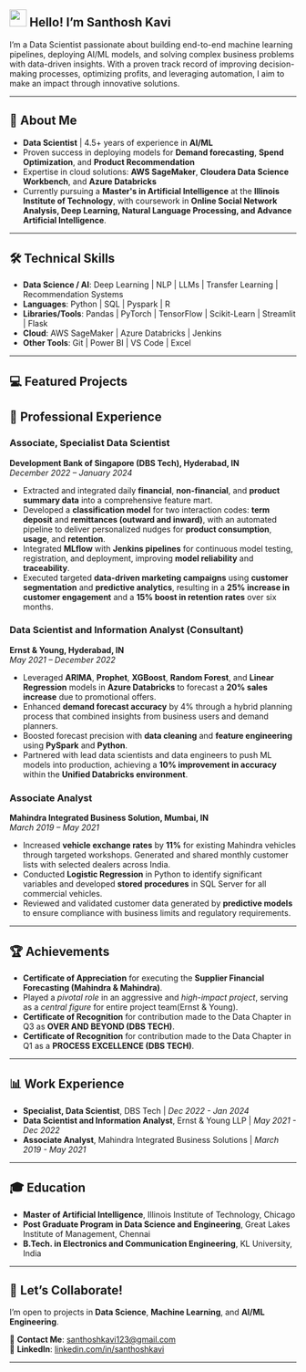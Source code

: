 ## <img src="https://raw.githubusercontent.com/MartinHeinz/MartinHeinz/master/wave.gif" width="30px"> Hello! I’m Santhosh Kavi
I’m a Data Scientist passionate about building end-to-end machine learning pipelines, deploying AI/ML models, and solving complex business problems with data-driven insights. With a proven track record of improving decision-making processes, optimizing profits, and leveraging automation, I aim to make an impact through innovative solutions.

---

## 🚀 **About Me**
- **Data Scientist** | 4.5+ years of experience in **AI/ML**
- Proven success in deploying models for **Demand forecasting**, **Spend Optimization**, and **Product Recommendation**
- Expertise in cloud solutions: **AWS SageMaker**, **Cloudera Data Science Workbench**, and **Azure Databricks**
- Currently pursuing a **Master's in Artificial Intelligence** at the **Illinois Institute of Technology**, with coursework in **Online Social Network Analysis, Deep Learning, Natural Language Processing, and Advance Artificial Intelligence**.

---

## 🛠️ **Technical Skills**
- **Data Science / AI**: Deep Learning | NLP | LLMs | Transfer Learning | Recommendation Systems 
- **Languages**: Python | SQL | Pyspark | R
- **Libraries/Tools**: Pandas | PyTorch | TensorFlow | Scikit-Learn | Streamlit | Flask 
- **Cloud**: AWS SageMaker | Azure Databricks | Jenkins
- **Other Tools**: Git | Power BI | VS Code | Excel

---

## 💻 **Featured Projects**

## 💼 **Professional Experience**

### **Associate, Specialist Data Scientist**  
**Development Bank of Singapore (DBS Tech), Hyderabad, IN**  
*December 2022 – January 2024*  
- Extracted and integrated daily **financial**, **non-financial**, and **product summary data** into a comprehensive feature mart.  
- Developed a **classification model** for two interaction codes: **term deposit** and **remittances (outward and inward)**, with an automated pipeline to deliver personalized nudges for **product consumption**, **usage**, and **retention**.  
- Integrated **MLflow** with **Jenkins pipelines** for continuous model testing, registration, and deployment, improving **model reliability** and **traceability**.  
- Executed targeted **data-driven marketing campaigns** using **customer segmentation** and **predictive analytics**, resulting in a **25% increase in customer engagement** and a **15% boost in retention rates** over six months.  

### **Data Scientist and Information Analyst (Consultant)**  
**Ernst & Young, Hyderabad, IN**  
*May 2021 – December 2022*  
- Leveraged **ARIMA**, **Prophet**, **XGBoost**, **Random Forest**, and **Linear Regression** models in **Azure Databricks** to forecast a **20% sales increase** due to promotional offers.  
- Enhanced **demand forecast accuracy** by 4% through a hybrid planning process that combined insights from business users and demand planners.  
- Boosted forecast precision with **data cleaning** and **feature engineering** using **PySpark** and **Python**.  
- Partnered with lead data scientists and data engineers to push ML models into production, achieving a **10% improvement in accuracy** within the **Unified Databricks environment**.  

### **Associate Analyst**  
**Mahindra Integrated Business Solution, Mumbai, IN**  
*March 2019 – May 2021*  
- Increased **vehicle exchange rates** by **11%** for existing Mahindra vehicles through targeted workshops. Generated and shared monthly customer lists with selected dealers across India.  
- Conducted **Logistic Regression** in Python to identify significant variables and developed **stored procedures** in SQL Server for all commercial vehicles.  
- Reviewed and validated customer data generated by **predictive models** to ensure compliance with business limits and regulatory requirements.  

---

## 🏆 **Achievements**
- **Certificate of Appreciation** for executing the **Supplier Financial Forecasting (Mahindra & Mahindra)**.
- Played a *pivotal role* in an aggressive and *high-impact project*, serving as a *central figure* for entire project team(Ernst & Young).
- **Certificate of Recognition** for contribution made to the Data Chapter in Q3 as **OVER AND BEYOND (DBS TECH)**.
- **Certificate of Recognition** for contribution made to the Data Chapter in Q1 as a **PROCESS EXCELLENCE (DBS TECH)**.


---

## 📊 **Work Experience**
- **Specialist, Data Scientist**, DBS Tech | *Dec 2022 - Jan 2024*
- **Data Scientist and Information Analyst**, Ernst & Young LLP | *May 2021 - Dec 2022*
- **Associate Analyst**, Mahindra Integrated Business Solutions | *March 2019 - May 2021*

---

## 🎓 **Education**
- **Master of Artificial Intelligence**, Illinois Institute of Technology, Chicago
- **Post Graduate Program in Data Science and Engineering**, Great Lakes Institute of Management, Chennai
- **B.Tech. in Electronics and Communication Engineering**, KL University, India

---

## 🌟 **Let’s Collaborate!**
I’m open to projects in **Data Science**, **Machine Learning**, and **AI/ML Engineering**. 

📧 **Contact Me**: [santhoshkavi123@gmail.com](mailto:santhoshkavi123@gmail.com)  
🔗 **LinkedIn**: [linkedin.com/in/santhoshkavi](https://www.linkedin.com/in/santhosh-k-188337165)

---

</details> 

  


